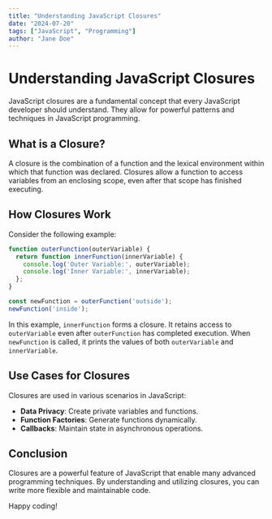 ```yaml
---
title: "Understanding JavaScript Closures"
date: "2024-07-20"
tags: ["JavaScript", "Programming"]
author: "Jane Doe"
---
```


# Understanding JavaScript Closures

JavaScript closures are a fundamental concept that every JavaScript developer should understand. They allow for powerful patterns and techniques in JavaScript programming.

## What is a Closure?

A closure is the combination of a function and the lexical environment within which that function was declared. Closures allow a function to access variables from an enclosing scope, even after that scope has finished executing.

## How Closures Work

Consider the following example:

```javascript
function outerFunction(outerVariable) {
  return function innerFunction(innerVariable) {
    console.log('Outer Variable:', outerVariable);
    console.log('Inner Variable:', innerVariable);
  };
}

const newFunction = outerFunction('outside');
newFunction('inside');
```

In this example, `innerFunction` forms a closure. It retains access to `outerVariable` even after `outerFunction` has completed execution. When `newFunction` is called, it prints the values of both `outerVariable` and `innerVariable`.

## Use Cases for Closures

Closures are used in various scenarios in JavaScript:

- **Data Privacy**: Create private variables and functions.
- **Function Factories**: Generate functions dynamically.
- **Callbacks**: Maintain state in asynchronous operations.

## Conclusion

Closures are a powerful feature of JavaScript that enable many advanced programming techniques. By understanding and utilizing closures, you can write more flexible and maintainable code.

Happy coding!
